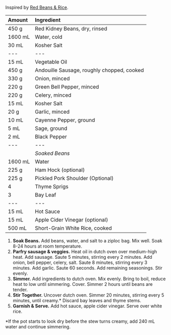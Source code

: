 Inspired by [Red Beans & Rice](https://www.reddit.com/r/GifRecipes/comments/6dagw2/red_beans_and_rice/).

| Amount | Ingredient |
|:--|:--|
| 450 g   | Red Kidney Beans, dry, rinsed
| 1600 mL | Water, cold
| 30 mL   | Kosher Salt
| ---     | ---
| 15 mL   | Vegetable Oil
| 450 g   | Andouille Sausage, roughly chopped, cooked
| 330 g   | Onion, minced
| 220 g   | Green Bell Pepper, minced
| 220 g   | Celery, minced
| 15 mL   | Kosher Salt
| 20 g    | Garlic, minced
| 10 mL   | Cayenne Pepper, ground
| 5 mL    | Sage, ground
| 2 mL    | Black Pepper
| ---     | ---
|         | *Soaked Beans*
| 1600 mL | Water
| 225 g   | Ham Hock (optional)
| 225 g   | Pickled Pork Shoulder (Optional)
| 4       | Thyme Sprigs
| 3       | Bay Leaf
| ---     | ---
| 15 mL   | Hot Sauce
| 15 mL   | Apple Cider Vinegar (optional)
| 500 mL  | Short-Grain White Rice, cooked

1. **Soak Beans.** Add beans, water, and salt to a ziploc bag. Mix well. Soak 8-24 hours at room temperature.
2. **Parfry sausage & veggies.** Heat oil in dutch oven over medium-high heat. Add sausage. Saute 5 minutes, stirring every 2 minutes. Add onion, bell pepper, celery, salt. Saute 8 minutes, stirring every 3 minutes. Add garlic. Saute 60 seconds. Add remaining seasonings. Stir evenly.
3. **Simmer.** Add ingredients to dutch oven. Mix evenly. Bring to boil, reduce heat to low until simmering. Cover. Simmer 2 hours until beans are tender.
4. **Stir Together.** Uncover dutch oven. Simmer 20 minutes, stirring every 5 minutes, until creamy.* Discard bay leaves and thyme stems.
5. **Garnish & Serve.** Add hot sauce, apple cider vinegar. Serve over white rice.

\*If the pot starts to look dry before the stew turns creamy, add 240 mL water and continue simmering.
